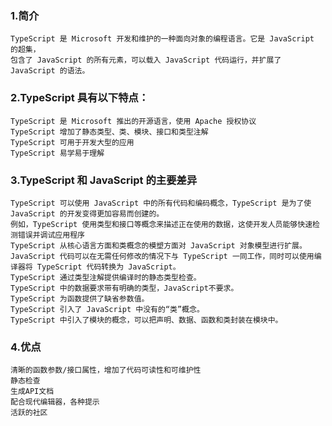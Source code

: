 ### 1.简介
    TypeScript 是 Microsoft 开发和维护的一种面向对象的编程语言。它是 JavaScript 的超集，
    包含了 JavaScript 的所有元素，可以载入 JavaScript 代码运行，并扩展了 JavaScript 的语法。

### 2.TypeScript 具有以下特点：

    TypeScript 是 Microsoft 推出的开源语言，使用 Apache 授权协议
    TypeScript 增加了静态类型、类、模块、接口和类型注解
    TypeScript 可用于开发大型的应用
    TypeScript 易学易于理解

### 3.TypeScript 和 JavaScript 的主要差异
    TypeScript 可以使用 JavaScript 中的所有代码和编码概念，TypeScript 是为了使 JavaScript 的开发变得更加容易而创建的。
    例如，TypeScript 使用类型和接口等概念来描述正在使用的数据，这使开发人员能够快速检测错误并调试应用程序
    TypeScript 从核心语言方面和类概念的模塑方面对 JavaScript 对象模型进行扩展。
    JavaScript 代码可以在无需任何修改的情况下与 TypeScript 一同工作，同时可以使用编译器将 TypeScript 代码转换为 JavaScript。
    TypeScript 通过类型注解提供编译时的静态类型检查。
    TypeScript 中的数据要求带有明确的类型，JavaScript不要求。
    TypeScript 为函数提供了缺省参数值。
    TypeScript 引入了 JavaScript 中没有的“类”概念。
    TypeScript 中引入了模块的概念，可以把声明、数据、函数和类封装在模块中。

### 4.优点
    清晰的函数参数/接口属性，增加了代码可读性和可维护性
    静态检查
    生成API文档
    配合现代编辑器，各种提示
    活跃的社区
